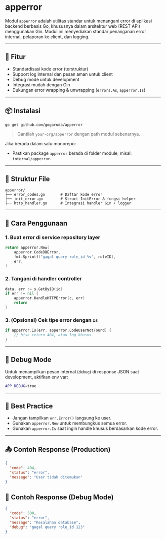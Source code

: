 # apperror

Modul `apperror` adalah utilitas standar untuk menangani error di aplikasi backend berbasis Go, khususnya dalam arsitektur web (REST API) menggunakan Gin. Modul ini menyediakan standar penanganan error internal, pelaporan ke client, dan logging.

---

## 🔧 Fitur

- Standardisasi kode error (terstruktur)
- Support log internal dan pesan aman untuk client
- Debug mode untuk development
- Integrasi mudah dengan Gin
- Dukungan error wrapping & unwrapping (`errors.As`, `apperror.Is`)

---

## 📦 Instalasi

```bash
go get github.com/gogaruda/apperror
````

> Gantilah `your-org/apperror` dengan path modul sebenarnya.

Jika berada dalam satu monorepo:

* Pastikan package `apperror` berada di folder module, misal: `internal/apperror`.

---

## 📁 Struktur File

```
apperror/
├── error_codes.go       # Daftar kode error
├── init_error.go        # Struct InitError & fungsi helper
├── http_handler.go      # Integrasi handler Gin + logger
```

---

## 🚀 Cara Penggunaan

### 1. Buat error di service repository layer

```go
return apperror.New(
    apperror.CodeDBError,
    fmt.Sprintf("gagal query role_id %v", roleID),
    err,
)
```

### 2. Tangani di handler controller

```go
data, err := s.GetByID(id)
if err != nil {
    apperror.HandleHTTPError(c, err)
    return
}
```

### 3. (Opsional) Cek tipe error dengan `Is`

```go
if apperror.Is(err, apperror.CodeUserNotFound) {
    // bisa return 404, atau log khusus
}
```

---

## 🐞 Debug Mode

Untuk menampilkan pesan internal (`debug`) di response JSON saat development, aktifkan env var:

```bash
APP_DEBUG=true
```

---

## 🔐 Best Practice

* Jangan tampilkan `err.Error()` langsung ke user.
* Gunakan `apperror.New` untuk membungkus semua error.
* Gunakan `apperror.Is` saat ingin handle khusus berdasarkan kode error.

---

## 📤 Contoh Response (Production)

```json
{
  "code": 404,
  "status": "error",
  "message": "User tidak ditemukan"
}
```

## 🧪 Contoh Response (Debug Mode)

```json
{
  "code": 500,
  "status": "error",
  "message": "Kesalahan database",
  "debug": "gagal query role_id 123"
}
```
